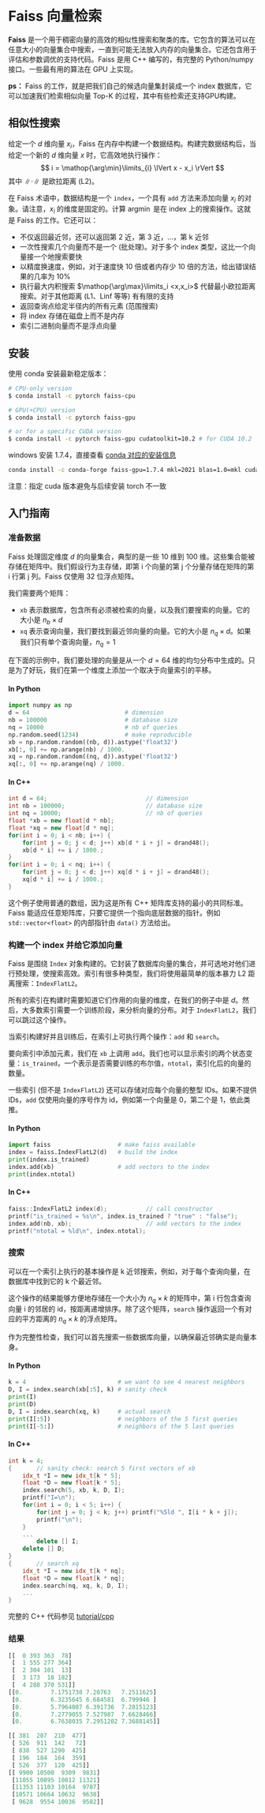 # Faiss 向量检索

**Faiss** 是一个用于稠密向量的高效的相似性搜索和聚类的库。它包含的算法可以在任意大小的向量集合中搜索，一直到可能无法放入内存的向量集合。它还包含用于评估和参数调优的支持代码。Faiss 是用 C++ 编写的，有完整的 Python/numpy 接口。一些最有用的算法在 GPU 上实现。

**ps：** Faiss 的工作，就是把我们自己的候选向量集封装成一个 index 数据库，它可以加速我们检索相似向量 Top-K 的过程，其中有些检索还支持GPU构建。

## 相似性搜索

给定一个 $d$ 维向量 $x_i$，Faiss 在内存中构建一个数据结构。构建完数据结构后，当给定一个新的 $d$ 维向量 $x$ 时，它高效地执行操作：
$$
i = \mathop{\arg\min}\limits_{i} \lVert x - x_i \rVert
$$
其中 $\lVert \cdot \rVert$ 是欧拉距离 (L2)。

在 Faiss 术语中，数据结构是一个 `index`，一个具有 `add` 方法来添加向量 $x_i$ 的对象。请注意，$x_i$ 的维度是固定的。计算 $\mathop{\arg\min}$ 是在 index 上的搜索操作。这就是 Faiss 的工作。它还可以：

- 不仅返回最近邻，还可以返回第 2 近，第 3 近，...，第 k 近邻
- 一次性搜索几个向量而不是一个 (批处理)。对于多个 index 类型，这比一个向量接一个地搜索要快
- 以精度换速度，例如，对于速度快 10 倍或者内存少 10 倍的方法，给出错误结果的几率为 10%
- 执行最大内积搜索 $\mathop{\arg\max}\limits_i <x,x_i>$ 代替最小欧拉距离搜索。对于其他距离 (L1、Linf 等等) 有有限的支持
- 返回查询点给定半径内的所有元素 (范围搜索)
- 将 index 存储在磁盘上而不是内存
- 索引二进制向量而不是浮点向量

## 安装

使用 conda 安装最新稳定版本：

```bash
# CPU-only version
$ conda install -c pytorch faiss-cpu

# GPU(+CPU) version
$ conda install -c pytorch faiss-gpu

# or for a specific CUDA version
$ conda install -c pytorch faiss-gpu cudatoolkit=10.2 # for CUDA 10.2
```

windows 安装 1.7.4，直接查看 [conda 对应的安装信息](https://anaconda.org/conda-forge/faiss-gpu)

```bash
conda install -c conda-forge faiss-gpu=1.7.4 mkl=2021 blas=1.0=mkl cudatoolkit=11.8
```

注意：指定 cuda 版本避免与后续安装 torch 不一致

## 入门指南

### 准备数据

Faiss 处理固定维度 $d$ 的向量集合，典型的是一些 10 维到 100 维。这些集合能被存储在矩阵中。我们假设行为主存储，即第 i 个向量的第 j 个分量存储在矩阵的第 i 行第 j 列。Faiss 仅使用 32 位浮点矩阵。

我们需要两个矩阵：

- `xb` 表示数据库，包含所有必须被检索的向量，以及我们要搜索的向量。它的大小是 $n_b \times d$
- `xq` 表示查询向量，我们要找到最近邻向量的向量。它的大小是 $n_q \times d$。如果我们只有单个查询向量，$n_q = 1$

在下面的示例中，我们要处理的向量是从一个 $d = 64$ 维的均匀分布中生成的。只是为了好玩，我们在第一个维度上添加一个取决于向量索引的平移。

#### In Python

```python
import numpy as np
d = 64                           # dimension
nb = 100000                      # database size
nq = 10000                       # nb of queries
np.random.seed(1234)             # make reproducible
xb = np.random.random((nb, d)).astype('float32')
xb[:, 0] += np.arange(nb) / 1000.
xq = np.random.random((nq, d)).astype('float32')
xq[:, 0] += np.arange(nq) / 1000.
```

#### In C++

```c++
int d = 64;                            // dimension
int nb = 100000;                       // database size
int nq = 10000;                        // nb of queries
float *xb = new float[d * nb];
float *xq = new float[d * nq];
for(int i = 0; i < nb; i++) {
	for(int j = 0; j < d; j++) xb[d * i + j] = drand48();
	xb[d * i] += i / 1000.;
}
for(int i = 0; i < nq; i++) {
	for(int j = 0; j < d; j++) xq[d * i + j] = drand48();
	xq[d * i] += i / 1000.;
}
```

这个例子使用普通的数组，因为这是所有 C++ 矩阵库支持的最小的共同标准。Faiss 能适应任意矩阵库，只要它提供一个指向底层数据的指针。例如 `std::vector<float>` 的内部指针由 `data()` 方法给出。

### 构建一个 index 并给它添加向量

Faiss 是围绕 `Index` 对象构建的。它封装了数据库向量的集合，并可选地对他们进行预处理，使搜索高效。索引有很多种类型，我们将使用最简单的版本暴力 L2 距离搜索：`IndexFlatL2`。

所有的索引在构建时需要知道它们作用的向量的维度，在我们的例子中是 $d$。然后，大多数索引需要一个训练阶段，来分析向量的分布。对于 `IndexFlatL2`，我们可以跳过这个操作。

当索引构建好并且训练后，在索引上可执行两个操作：`add` 和 `search`。

要向索引中添加元素，我们在 `xb` 上调用 `add`。我们也可以显示索引的两个状态变量：`is_trained`，一个表示是否需要训练的布尔值，`ntotal`，索引化后的向量的数量。

一些索引 (但不是 `IndexFlatL2`) 还可以存储对应每个向量的整型 IDs。如果不提供 IDs，`add` 仅使用向量的序号作为 id，例如第一个向量是 0，第二个是 1，依此类推。

#### In Python

```python
import faiss                   # make faiss available
index = faiss.IndexFlatL2(d)   # build the index
print(index.is_trained)
index.add(xb)                  # add vectors to the index
print(index.ntotal)
```

#### In C++

```c++
faiss::IndexFlatL2 index(d);           // call constructor
printf("is_trained = %s\n", index.is_trained ? "true" : "false");
index.add(nb, xb);                     // add vectors to the index
printf("ntotal = %ld\n", index.ntotal);
```

### 搜索

可以在一个索引上执行的基本操作是 k 近邻搜索，例如，对于每个查询向量，在数据库中找到它的 k 个最近邻。

这个操作的结果能够方便地存储在一个大小为 $n_q \times k$ 的矩阵中，第 i 行包含查询向量 i 的邻居的 id，按距离递增排序。除了这个矩阵，`search` 操作返回一个有对应的平方距离的 $n_q \times k$ 的浮点矩阵。

作为完整性检查，我们可以首先搜索一些数据库向量，以确保最近邻确实是向量本身。

#### In Python

```python
k = 4                          # we want to see 4 nearest neighbors
D, I = index.search(xb[:5], k) # sanity check
print(I)
print(D)
D, I = index.search(xq, k)     # actual search
print(I[:5])                   # neighbors of the 5 first queries
print(I[-5:])                  # neighbors of the 5 last queries
```

#### In C++

```c++
int k = 4;
{       // sanity check: search 5 first vectors of xb
    idx_t *I = new idx_t[k * 5];
    float *D = new float[k * 5];
    index.search(5, xb, k, D, I);
    printf("I=\n");
    for(int i = 0; i < 5; i++) {
        for(int j = 0; j < k; j++) printf("%5ld ", I[i * k + j]);
        printf("\n");
    }
    ...
        delete [] I;
    delete [] D;
}
{       // search xq
    idx_t *I = new idx_t[k * nq];
    float *D = new float[k * nq];
    index.search(nq, xq, k, D, I);
    ...
}
```

完整的 C++ 代码参见 [tutorial/cpp](https://github.com/facebookresearch/faiss/tree/main/tutorial/cpp)

### 结果

```python
[[  0 393 363  78]
 [  1 555 277 364]
 [  2 304 101  13]
 [  3 173  18 182]
 [  4 288 370 531]]
[[0.        7.1751738 7.20763   7.2511625]
 [0.        6.3235645 6.684581  6.799946 ]
 [0.        5.7964087 6.391736  7.2815123]
 [0.        7.2779055 7.527987  7.6628466]
 [0.        6.7638035 7.2951202 7.3688145]]

[[ 381  207  210  477]
 [ 526  911  142   72]
 [ 838  527 1290  425]
 [ 196  184  164  359]
 [ 526  377  120  425]]
[[ 9900 10500  9309  9831]
 [11055 10895 10812 11321]
 [11353 11103 10164  9787]
 [10571 10664 10632  9638]
 [ 9628  9554 10036  9582]]
```

